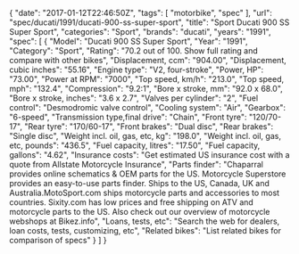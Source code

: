 {
    "date": "2017-01-12T22:46:50Z",
    "tags": [
        "motorbike",
        "spec"
    ],
    "url": "spec\/ducati\/1991\/ducati-900-ss-super-sport",
    "title": "Sport Ducati 900 SS Super Sport",
    "categories": "Sport",
    "brands": "ducati",
    "years": "1991",
    "spec": [
        {
            "Model": "Ducati 900 SS Super Sport",
            "Year": "1991",
            "Category": "Sport",
            "Rating": "70.2 out of 100. Show full rating and compare with other bikes",
            "Displacement, ccm": "904.00",
            "Displacement, cubic inches": "55.16",
            "Engine type": "V2, four-stroke",
            "Power, HP": "73.00",
            "Power at RPM": "7000",
            "Top speed, km\/h": "213.0",
            "Top speed, mph": "132.4",
            "Compression": "9.2:1",
            "Bore x stroke, mm": "92.0 x 68.0",
            "Bore x stroke, inches": "3.6 x 2.7",
            "Valves per cylinder": "2",
            "Fuel control": "Desmodromic valve control",
            "Cooling system": "Air",
            "Gearbox": "6-speed",
            "Transmission type,final drive": "Chain",
            "Front tyre": "120\/70-17",
            "Rear tyre": "170\/60-17",
            "Front brakes": "Dual disc",
            "Rear brakes": "Single disc",
            "Weight incl. oil, gas, etc, kg": "198.0",
            "Weight incl. oil, gas, etc, pounds": "436.5",
            "Fuel capacity, litres": "17.50",
            "Fuel capacity, gallons": "4.62",
            "Insurance costs": "Get estimated US insurance cost with a quote from Allstate Motorcycle Insurance",
            "Parts finder": "Chaparral provides online schematics & OEM parts for the US.   Motorcycle Superstore provides an easy-to-use parts finder. Ships to the US, Canada, UK and Australia.MotoSport.com ships motorcycle parts and accessories to most countries.    Sixity.com has low prices and free shipping on ATV and motorcycle parts to the US. Also check out our overview of motorcycle webshops at Bikez.info",
            "Loans, tests, etc": "Search the web for dealers, loan costs, tests, customizing, etc",
            "Related bikes": "List related bikes for comparison of specs"
        }
    ]
}